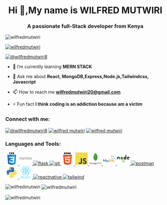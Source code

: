 <h1 align="center">Hi 👋,My name is WILFRED MUTWIRI</h1>
<h3 align="center">A passionate full-Stack developer from Kenya</h3>

<p align="left"> <img src="https://komarev.com/ghpvc/?username=wilfredmutwiri&label=Profile%20views&color=0e75b6&style=flat" alt="wilfredmutwiri" /> </p>

<p align="left"> <a href="https://github.com/ryo-ma/github-profile-trophy"><img src="https://github-profile-trophy.vercel.app/?username=wilfredmutwiri" alt="wilfredmutwiri" /></a> </p>

<p align="left"> <a href="https://twitter.com/@wilfredmutwiri8" target="blank"><img src="https://img.shields.io/twitter/follow/@wilfredmutwiri8?logo=twitter&style=for-the-badge" alt="@wilfredmutwiri8" /></a> </p>

- 🌱 I’m currently learning **MERN STACK**

- 💬 Ask me about **React, MongoDB,Express,Node.js,Tailwindcss, Javascript**

- 📫 How to reach me **wilfredmutwiri20@gmail.com**

- ⚡ Fun fact **I think coding is an addiction because am a victim**

<h3 align="left">Connect with me:</h3>
<p align="left">
<a href="https://twitter.com/@wilfredmutwiri8" target="blank"><img align="center" src="https://raw.githubusercontent.com/rahuldkjain/github-profile-readme-generator/master/src/images/icons/Social/twitter.svg" alt="@wilfredmutwiri8" height="30" width="40" /></a>
<a href="https://linkedin.com/in/wilfred mutwiri" target="blank"><img align="center" src="https://raw.githubusercontent.com/rahuldkjain/github-profile-readme-generator/master/src/images/icons/Social/linked-in-alt.svg" alt="wilfred mutwiri" height="30" width="40" /></a>
<a href="https://fb.com/wilfred mutwiri" target="blank"><img align="center" src="https://raw.githubusercontent.com/rahuldkjain/github-profile-readme-generator/master/src/images/icons/Social/facebook.svg" alt="wilfred mutwiri" height="30" width="40" /></a>
</p>

<h3 align="left">Languages and Tools:</h3>
<p align="left"> <a href="https://www.w3schools.com/css/" target="_blank" rel="noreferrer"><img src="https://raw.githubusercontent.com/devicons/devicon/master/icons/css3/css3-original-wordmark.svg" alt="css3" width="40" height="40"/> </a> <a href="https://expressjs.com" target="_blank" rel="noreferrer"> <img src="https://raw.githubusercontent.com/devicons/devicon/master/icons/express/express-original-wordmark.svg" alt="express" width="40" height="40"/> </a> <a href="https://flask.palletsprojects.com/" target="_blank" rel="noreferrer"> <img src="https://www.vectorlogo.zone/logos/pocoo_flask/pocoo_flask-icon.svg" alt="flask" width="40" height="40"/> </a> <a href="https://git-scm.com/" target="_blank" rel="noreferrer"> <img src="https://www.vectorlogo.zone/logos/git-scm/git-scm-icon.svg" alt="git" width="40" height="40"/> </a> <a href="https://www.w3.org/html/" target="_blank" rel="noreferrer"> <img src="https://raw.githubusercontent.com/devicons/devicon/master/icons/html5/html5-original-wordmark.svg" alt="html5" width="40" height="40"/> </a> <a href="https://developer.mozilla.org/en-US/docs/Web/JavaScript" target="_blank" rel="noreferrer"> <img src="https://raw.githubusercontent.com/devicons/devicon/master/icons/javascript/javascript-original.svg" alt="javascript" width="40" height="40"/> </a> <a href="https://www.mongodb.com/" target="_blank" rel="noreferrer"> <img src="https://raw.githubusercontent.com/devicons/devicon/master/icons/mongodb/mongodb-original-wordmark.svg" alt="mongodb" width="40" height="40"/> </a> <a href="https://www.mysql.com/" target="_blank" rel="noreferrer"> <img src="https://raw.githubusercontent.com/devicons/devicon/master/icons/mysql/mysql-original-wordmark.svg" alt="mysql" width="40" height="40"/> </a> <a href="https://nodejs.org" target="_blank" rel="noreferrer"> <img src="https://raw.githubusercontent.com/devicons/devicon/master/icons/nodejs/nodejs-original-wordmark.svg" alt="nodejs" width="40" height="40"/> </a> <a href="https://postman.com" target="_blank" rel="noreferrer"> <img src="https://www.vectorlogo.zone/logos/getpostman/getpostman-icon.svg" alt="postman" width="40" height="40"/> </a> <a href="https://www.python.org" target="_blank" rel="noreferrer"> <img src="https://raw.githubusercontent.com/devicons/devicon/master/icons/python/python-original.svg" alt="python" width="40" height="40"/> </a> <a href="https://reactjs.org/" target="_blank" rel="noreferrer"> <img src="https://raw.githubusercontent.com/devicons/devicon/master/icons/react/react-original-wordmark.svg" alt="react" width="40" height="40"/> </a> <a href="https://reactnative.dev/" target="_blank" rel="noreferrer"> <img src="https://reactnative.dev/img/header_logo.svg" alt="reactnative" width="40" height="40"/> </a> <a href="https://tailwindcss.com/" target="_blank" rel="noreferrer"> <img src="https://www.vectorlogo.zone/logos/tailwindcss/tailwindcss-icon.svg" alt="tailwind" width="40" height="40"/> </a> </p>

<p><img align="left" src="https://github-readme-stats.vercel.app/api/top-langs?username=wilfredmutwiri&show_icons=true&locale=en&layout=compact" alt="wilfredmutwiri" /></p>

<p>&nbsp;<img align="center" src="https://github-readme-stats.vercel.app/api?username=wilfredmutwiri&show_icons=true&locale=en" alt="wilfredmutwiri" /></p>

<p><img align="center" src="https://github-readme-streak-stats.herokuapp.com/?user=wilfredmutwiri&" alt="wilfredmutwiri" /></p>

